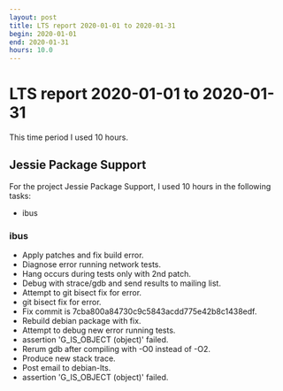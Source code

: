 ```yaml
---
layout: post
title: LTS report 2020-01-01 to 2020-01-31
begin: 2020-01-01
end: 2020-01-31
hours: 10.0
---
```


# LTS report 2020-01-01 to 2020-01-31

This time period I used 10 hours.

## Jessie Package Support
For the project Jessie Package Support, I used 10 hours in the following tasks:

* ibus

### ibus
* Apply patches and fix build error.
* Diagnose error running network tests.
* Hang occurs during tests only with 2nd patch.
* Debug with strace/gdb and send results to mailing list.
* Attempt to git bisect fix for error.
* git bisect fix for error.
* Fix commit is 7cba800a84730c9c5843acdd775e42b8c1438edf.
* Rebuild debian package with fix.
* Attempt to debug new error running tests.
* assertion 'G_IS_OBJECT (object)' failed.
* Rerum gdb after compiling with -O0 instead of -O2.
* Produce new stack trace.
* Post email to debian-lts.
* assertion 'G_IS_OBJECT (object)' failed.



